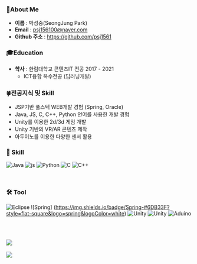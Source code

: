 <!--
**psj1561/psj1561** is a ✨ _special_ ✨ repository because its `README.md` (this file) appears on your GitHub profile.

Here are some ideas to get you started:

- 🔭 I’m currently working on ...
- 🌱 I’m currently learning ...
- 👯 I’m looking to collaborate on ...
- 🤔 I’m looking for help with ...
- 💬 Ask me about ...
- 📫 How to reach me: ...
- 😄 Pronouns: ...
- ⚡ Fun fact: ...
-->

### :raised_hands:About Me
- **이름** : 박성중(SeongJung Park) <br>
- **Email** : psj156100@naver.com <br>
- **Github 주소** : https://github.com/psj1561 <br>


### :mortar_board:Education
- **학사** : 한림대학교 콘텐츠IT 전공  2017 - 2021 <br>
  - ICT융합 복수전공 (딥러닝개발) <br>


### :four_leaf_clover:전공지식 및 Skill
- JSP기반 풀스텍 WEB개발 경험 (Spring, Oracle)
- Java, JS, C, C++, Python 언어를 사용한 개발 경험 <br>
- Unity를 이용한 2d/3d 게임 개발 <br>
- Unity 기반의 VR/AR 콘텐츠 제작 <br>
- 아두이노를 이용한 다양한 센서 활용 <br>

### 🚀 Skill

![Java](https://img.shields.io/badge/Java-ED8B00?style=for-the-badge&logo=openjdk&logoColor=white)
![js](https://img.shields.io/badge/JavaScript-F7DF1E?style=for-the-badge&logo=JavaScript&logoColor=white)
![Python](https://img.shields.io/badge/Python-14354C?style=for-the-badge&logo=python&logoColor=white)
![C](https://img.shields.io/badge/C-00599C?style=for-the-badge&logo=c&logoColor=white)
![C++](https://img.shields.io/badge/C%2B%2B-00599C?style=for-the-badge&logo=c%2B%2B&logoColor=white)

<br>

### 🛠️ Tool
![Eclipse](https://img.shields.io/badge/Eclipse-2C2255?style=for-the-badge&logo=eclipse&logoColor=white)
![Spring] (https://img.shields.io/badge/Spring-#6DB33F?style=flat-square&logo=spring&logoColor=white)
![Unity](https://img.shields.io/badge/Unity-100000?style=for-the-badge&logo=unity&logoColor=white)
![Unity](https://img.shields.io/badge/Visual_Studio-5C2D91?style=for-the-badge&logo=visual%20studio&logoColor=white)
![Aduino](https://img.shields.io/badge/Arduino_IDE-00979D?style=for-the-badge&logo=arduino&logoColor=white)
<br>


<br><br>

<img src="https://github-readme-stats.vercel.app/api/top-langs/?username=psj1561&layout=compact"><br><br>
<img src="https://github-readme-stats.vercel.app/api?username=psj1561&show_icons=true">
